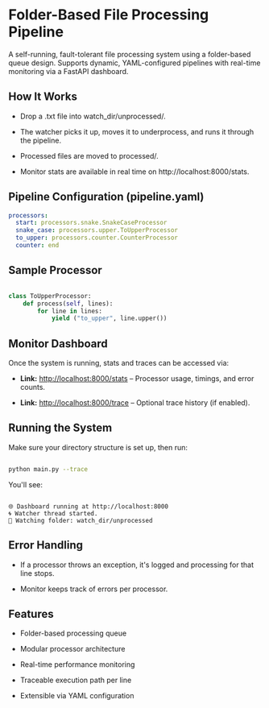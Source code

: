 # Folder-Based File Processing Pipeline

A self-running, fault-tolerant file processing system using a folder-based queue design. Supports dynamic, YAML-configured pipelines with real-time monitoring via a FastAPI dashboard.

## How It Works

- Drop a .txt file into watch_dir/unprocessed/.

- The watcher picks it up, moves it to underprocess, and runs it through the pipeline.

- Processed files are moved to processed/.

- Monitor stats are available in real time on http://localhost:8000/stats.

## Pipeline Configuration (pipeline.yaml)

```yaml
processors:
  start: processors.snake.SnakeCaseProcessor
  snake_case: processors.upper.ToUpperProcessor
  to_upper: processors.counter.CounterProcessor
  counter: end
```

## Sample Processor

```python

class ToUpperProcessor:
    def process(self, lines):
        for line in lines:
            yield ("to_upper", line.upper())
```

## Monitor Dashboard

Once the system is running, stats and traces can be accessed via:

- **Link:** [http://localhost:8000/stats](http://localhost:8000/stats) – Processor usage, timings, and error counts.

- **Link:** [http://localhost:8000/trace](http://localhost:8000/trace) – Optional trace history (if enabled).

## Running the System

Make sure your directory structure is set up, then run:

```bash

python main.py --trace
```

You'll see:

```arduino

🌐 Dashboard running at http://localhost:8000
🌀 Watcher thread started.
👀 Watching folder: watch_dir/unprocessed
```

## Error Handling

- If a processor throws an exception, it's logged and processing for that line stops.

- Monitor keeps track of errors per processor.

## Features

- Folder-based processing queue

- Modular processor architecture

- Real-time performance monitoring

- Traceable execution path per line

- Extensible via YAML configuration
